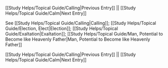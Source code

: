 [[Study Helps/Topical Guide/Calling|Previous Entry]]  ||  [[Study Helps/Topical Guide/Calm|Next Entry]]

 See [[Study Helps/Topical Guide/Calling|Calling]]; [[Study Helps/Topical Guide/Election, Elect|Election]]; [[Study Helps/Topical Guide/Exaltation|Exaltation]]; [[Study Helps/Topical Guide/Man, Potential to Become like Heavenly Father|Man, Potential to Become like Heavenly Father]]

[[Study Helps/Topical Guide/Calling|Previous Entry]]  ||  [[Study Helps/Topical Guide/Calm|Next Entry]]